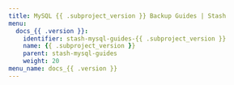 ```yaml
---
title: MySQL {{ .subproject_version }} Backup Guides | Stash
menu:
  docs_{{ .version }}:
    identifier: stash-mysql-guides-{{ .subproject_version }}
    name: {{ .subproject_version }}
    parent: stash-mysql-guides
    weight: 20
menu_name: docs_{{ .version }}
---
```

